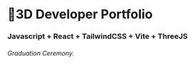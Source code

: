# 🚀3D Developer Portfolio

### Javascript + React + TailwindCSS + Vite + ThreeJS
###### Graduation Ceremony.
